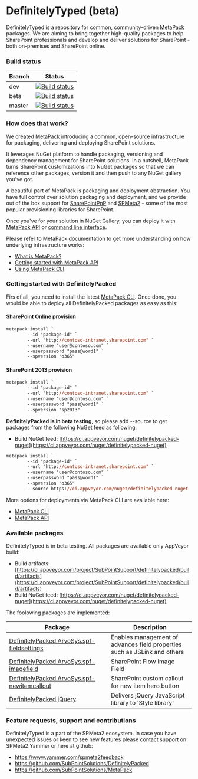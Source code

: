 # DefinitelyTyped (beta)
DefinitelyTyped is a repository for common, community-driven [MetaPack](https://github.com/SubPointSolutions/MetaPack) packages. We are aiming to bring together high-quality packages to help SharePoint professionals and develop and deliver solutions for SharePoint - both on-premises and SharePoint online.

### Build status
| Branch  | Status |
| ------------- | ------------- |
| dev   | [![Build status](https://ci.appveyor.com/api/projects/status/j56lcx0bfqsfg220/branch/dev?svg=true)](https://ci.appveyor.com/project/SubPointSupport/definitelypacked/branch/dev)  |
| beta  | [![Build status](https://ci.appveyor.com/api/projects/status/j56lcx0bfqsfg220/branch/beta?svg=true)](https://ci.appveyor.com/project/SubPointSupport/definitelypacked/branch/beta)  |
| master| [![Build status](https://ci.appveyor.com/api/projects/status/j56lcx0bfqsfg220/branch/master?svg=true)](https://ci.appveyor.com/project/SubPointSupport/definitelypacked/branch/master) |

### How does that work?
We created [MetaPack](http://docs.subpointsolutions.com/metapack/) introducing a common, open-source infrastructure for packaging, delivering and deploying SharePoint solutions.

It leverages NuGet platform to handle packaging, versioning and dependency management for SharePoint solutions. In a nutshell, MetaPack turns SharePoint customizations into NuGet packages so that we can reference other packages, version it and then push to any NuGet gallery you've got.

A beautiful part of MetaPack is packaging and deployment abstraction. You have full control over solution packaging and deployment, and we provide out of the box support for [SharePointPnP](https://github.com/SharePoint/PnP) and [SPMeta2](https://github.com/SubPointSolutions/spmeta2) - some of the most popular provisioning libraries for SharePoint.

Once you've for your solution in NuGet Gallery, you can deploy it with [MetaPack API](http://docs.subpointsolutions.com/metapack/getting-started/) or [command line interface](http://docs.subpointsolutions.com/metapack/cli/). 

Please refer to MetaPack documentation to get more understanding on how underlying infrastructure works:
* [What is MetaPack?](http://docs.subpointsolutions.com/metapack/)
* [Getting started with MetaPack API](http://docs.subpointsolutions.com/metapack/getting-started)
* [Using MetaPack CLI](http://docs.subpointsolutions.com/metapack/cli)

### Getting started with DefinitelyPacked
Firs of all, you need to install the latest [MetaPack CLI](http://docs.subpointsolutions.com/metapack/cli). Once done, you would be able to deploy all DefinitelyPacked packages as easy as this:

#### SharePoint Online provision
```ps
metapack install `
        --id "package-id" `
        --url "http://contoso-intranet.sharepoint.com" `
        --username "user@contoso.com" `
        --userpassword "pass@word1" `
        --spversion "o365"
```

#### SharePoint 2013 provision
```ps
metapack install `
        --id "package-id" `
        --url "http://contoso-intranet.sharepoint.com" `
        --username "user@contoso.com" `
        --userpassword "pass@word1" `
        --spversion "sp2013"
```

**DefinitelyPacked is in beta testing**, so please add --source to get packages from the following NuGet feed as following:
* Build NuGet feed: [https://ci.appveyor.com/nuget/definitelypacked-nuget](https://ci.appveyor.com/nuget/definitelypacked-nuget)

```ps
metapack install `
        --id "package-id" `
        --url "http://contoso-intranet.sharepoint.com" `
        --username "user@contoso.com" `
        --userpassword "pass@word1" `
        --spversion "o365"
		--source https://ci.appveyor.com/nuget/definitelypacked-nuget
```

More options for deployments via MetaPack CLI are available here:
* [MetaPack CLI](http://docs.subpointsolutions.com/metapack/cli)
* [MetaPack API](http://docs.subpointsolutions.com/metapack/getting-started)

### Available packages
DefinitelyTyped is in beta testing. All packages are available only AppVeyor build:
* Build artifacts: [https://ci.appveyor.com/project/SubPointSupport/definitelypacked/build/artifacts](https://ci.appveyor.com/project/SubPointSupport/definitelypacked/build/artifacts)
* Build NuGet feed: [https://ci.appveyor.com/nuget/definitelypacked-nuget](https://ci.appveyor.com/nuget/definitelypacked-nuget)

The foolowing packages are implemented:

| Package |  Description | 
| ------------- |  ------------- |
| [DefinitelyPacked.ArvoSys.spf-fieldsettings](https://github.com/sergeisnitko/spf-fieldsettings) | Enables management of advances field properties such as JSLink and others |
| [DefinitelyPacked.ArvoSys.spf-imagefield](https://github.com/sergeisnitko/spf-imagefield) | SharePoint Flow Image Field |
| [DefinitelyPacked.ArvoSys.spf-newitemcallout](https://github.com/sergeisnitko/spf-newitemcallout) | SharePoint custom callout for new item hero button |
| [DefinitelyPacked.jQuery](https://github.com/SubPointSolutions/DefinitelyPacked) | Delivers jQuery JavaScript library to 'Style library' |


### Feature requests, support and contributions

DefinitelyTyped is a part of the SPMeta2 ecosystem. In case you have unexpected issues or keen to see new features please contact support on SPMeta2 Yammer or here at github:

* https://www.yammer.com/spmeta2feedback
* https://github.com/SubPointSolutions/DefinitelyPacked
* https://github.com/SubPointSolutions/MetaPack


